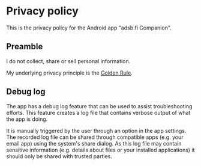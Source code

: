 # Privacy policy

This is the privacy policy for the Android app "adsb.fi Companion".

## Preamble

I do not collect, share or sell personal information.

My underlying privacy principle is the [Golden Rule](https://en.wikipedia.org/wiki/Golden_Rule).

## Debug log

The app has a debug log feature that can be used to assist troubleshooting efforts.
This feature creates a log file that contains verbose output of what the app is doing.

It is manually triggered by the user through an option in the app settings.
The recorded log file can be shared through compatible apps (e.g. your email app) using the system's share dialog.
As this log file may contain sensitive information (e.g. details about files or your installed applications) it should
only be shared with trusted parties.